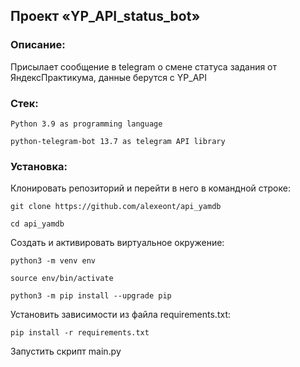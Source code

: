 ## Проект «YP_API_status_bot»

### Описание:
Присылает сообщение в telegram о смене статуса задания от ЯндексПрактикума, данные берутся с YP_API

### Стек:
```
Python 3.9 as programming language
```

```
python-telegram-bot 13.7 as telegram API library
```

### Установка:

Клонировать репозиторий и перейти в него в командной строке:

```
git clone https://github.com/alexeont/api_yamdb

```

```
cd api_yamdb
```

Cоздать и активировать виртуальное окружение:

```
python3 -m venv env
```

```
source env/bin/activate
```

```
python3 -m pip install --upgrade pip
```

Установить зависимости из файла requirements.txt:

```
pip install -r requirements.txt
```

Запустить скрипт main.py
